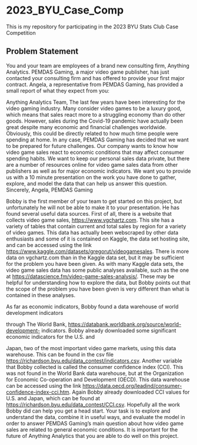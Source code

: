 # 2023_BYU_Case_Comp
This is my repository for participating in the 2023 BYU Stats Club Case Competition


## Problem Statement
You and your team are employees of a brand new consulting firm, Anything Analytics. PEMDAS
Gaming, a major video game publisher, has just contacted your consulting firm and has offered
to provide your first major contract. Angela, a representative from PEMDAS Gaming, has
provided a small report of what they expect from you:

Anything Analytics Team,
The last few years have been interesting for the video gaming industry. Many consider video
games to be a luxury good, which means that sales react more to a struggling economy than do
other goods. However, sales during the Covid-19 pandemic have actually been great despite
many economic and financial challenges worldwide. Obviously, this could be directly related to
how much time people were spending at home. In any case, PEMDAS Gaming has decided that
we want to be prepared for future challenges. Our company wants to know how video game
sales react to economic conditions that may affect consumer spending habits. We want to
keep our personal sales data private, but there are a number of resources online for video
game sales data from other publishers as well as for major economic indicators. We want you
to provide us with a 10 minute presentation on the work you have done to gather, explore, and
model the data that can help us answer this question.
Sincerely,
Angela, PEMDAS Gaming

Bobby is the first member of your team to get started on this project, but unfortunately he will
not be able to make it to your presentation. He has found several useful data sources. First of
all, there is a website that collects video game sales, https://www.vgchartz.com. This site has a
variety of tables that contain current and total sales by region for a variety of video games. This
data has actually been webscraped by other data enthusiasts and some of it is contained on
Kaggle, the data set hosting site, and can be accessed using the link
https://www.kaggle.com/datasets/gregorut/videogamesales. There is more data on
vgchartz.com than in the Kaggle data set, but it may be sufficient for the problem you have
been given. As with many Kaggle data sets, the video game sales data has some public analyses
available, such as the one at https://datascience.fm/video-game-sales-analysis/. These may be
helpful for understanding how to explore the data, but Bobby points out that the scope of the
problem you have been given is very different than what is contained in these analyses.

As far as economic indicators, Bobby found a data warehouse of world development indicators

through The World Bank, https://databank.worldbank.org/source/world-development-
indicators. Bobby already downloaded some significant economic indicators for the U.S. and

Japan, two of the most important video game markets, using this data warehouse. This can be
found in the csv file https://richardson.byu.edu/data_contest/indicators.csv. Another variable
that Bobby collected is called the consumer confidence index (CCI). This was not found in the
World Bank data warehouse, but at the Organization for Economic Co-operation and
Development (OECD). This data warehouse can be accessed using the link
https://data.oecd.org/leadind/consumer-confidence-index-cci.htm. Again Bobby already
downloaded CCI values for U.S. and Japan, which can be found at
https://richardson.byu.edu/data_contest/CCI.csv.
Hopefully all the work Bobby did can help you get a head start. Your task is to explore and
understand the data, combine it in useful ways, and evaluate the model in order to answer
PEMDAS Gaming’s main question about how video game sales are related to general economic
conditions. It is important for the future of Anything Analytics that you are able to do well on
this project.
